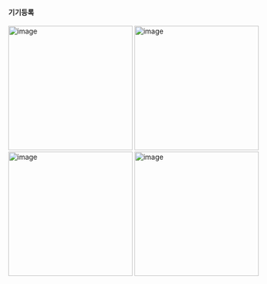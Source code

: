 #### 기기등록

<img width="250" alt="image" src="https://github.com/user-attachments/assets/8dd84739-96d9-4b47-b2bd-2bffdb34fe8d" />

<img width="250" alt="image" src="https://github.com/user-attachments/assets/960d42a3-40df-444a-9ac7-78aeec20ed2e" />


<img width="250" alt="image" src="https://github.com/user-attachments/assets/0ae5b33a-30ad-454d-898b-29a1d571a108" />

<img width="250" alt="image" src="https://github.com/user-attachments/assets/d6bb6ed4-f85e-4897-8e78-b10be6a62549" />
